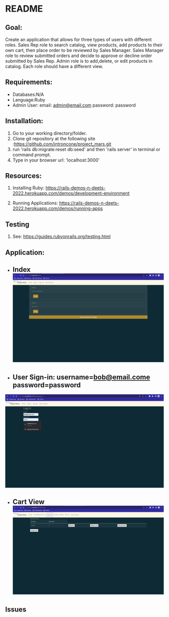 # README

## Goal:
Create an application that allows for three types of users with different roles. Sales Rep role to search catalog, view products, add products to their own cart, then place order to be reviewed by Sales Manager. Sales Manager role to review submitted orders and decide to approve or decline order submitted by Sales Rep. Admin role is to add,delete, or edit products in catalog. Each role should have a different view.


## Requirements:
* Databases:N/A
* Language:Ruby
* Admin User:
email: admin@email.com
password: password

## Installation:
1. Go to your working directory/folder.
2. Clone git repository at the following site :https://github.com/jntroncone/project_mars.git 
3. run 'rails db:migrate:reset db:seed' and then 'rails server' in terminal or command prompt.
4. Type in your browser url: 'localhost:3000'

## Resources:
1. Installing Ruby: https://rails-demos-n-deets-2022.herokuapp.com/demos/development-environment

2. Running Applications: https://rails-demos-n-deets-2022.herokuapp.com/demos/running-apps

## Testing
1. See: https://guides.rubyonrails.org/testing.html

## Application:
* ## Index <img src='app/assets/images/Index page.png'>
* ## User Sign-in: username=bob@email.come password=password
<img src='app/assets/images/User Sign-in page.png'>

* ## Cart View <img src='app/assets/images/Cart View Page.png'>

## Issues
